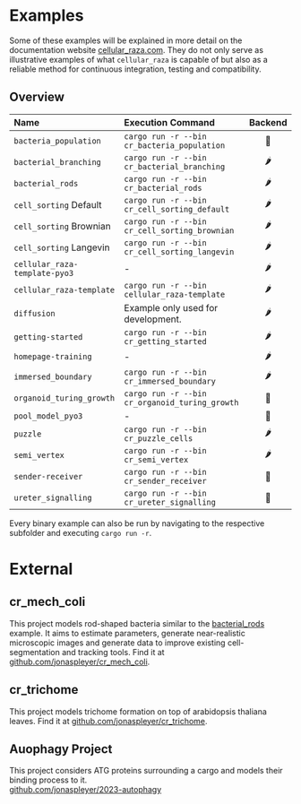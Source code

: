 # Examples

Some of these examples will be explained in more detail on the documentation website
[cellular_raza.com](https://cellular_raza.com).
They do not only serve as illustrative examples of what `cellular_raza` is capable of but also as a
reliable method for continuous integration, testing and compatibility.

## Overview

| Name                          | Execution Command                                 | Backend |
|:---                           |:---                                               |:---:|
| `bacteria_population`         | `cargo run -r --bin cr_bacteria_population`       | 🐧 |
| `bacterial_branching`         | `cargo run -r --bin cr_bacterial_branching`       | 🌶️ |
| `bacterial_rods`              | `cargo run -r --bin cr_bacterial_rods`            | 🌶️ |
| `cell_sorting` Default        | `cargo run -r --bin cr_cell_sorting_default`      | 🌶️ |
| `cell_sorting` Brownian       | `cargo run -r --bin cr_cell_sorting_brownian`     | 🌶️ |
| `cell_sorting` Langevin       | `cargo run -r --bin cr_cell_sorting_langevin`     | 🌶️ |
| `cellular_raza-template-pyo3` | -                                                 | 🌶️ |
| `cellular_raza-template`      | `cargo run -r --bin cellular_raza-template`       | 🌶️ |
| `diffusion`                   | Example only used for development.                | 🌶️ |
| `getting-started`             | `cargo run -r --bin cr_getting_started`           | 🌶️ |
| `homepage-training`           | -                                                 | 🌶️ |
| `immersed_boundary`           | `cargo run -r --bin cr_immersed_boundary`         | 🌶️ |
| `organoid_turing_growth`      | `cargo run -r --bin cr_organoid_turing_growth`    | 🐧 |
| `pool_model_pyo3`             | -                                                 | 🐧 |
| `puzzle`                      | `cargo run -r --bin cr_puzzle_cells`              | 🌶️ |
| `semi_vertex`                 | `cargo run -r --bin cr_semi_vertex`               | 🌶️ |
| `sender-receiver`             | `cargo run -r --bin cr_sender_receiver`           | 🐧 |
| `ureter_signalling`           | `cargo run -r --bin cr_ureter_signalling`         | 🐧 |

Every binary example can also be run by navigating to the respective subfolder and executing `cargo
run -r`.

# External
## cr_mech_coli
This project models rod-shaped bacteria similar to the
[bacterial_rods](https://cellular-raza.com/showcase/bacterial-rods) example.
It aims to estimate parameters, generate near-realistic microscopic images and generate data to
improve existing cell-segmentation and tracking tools.
Find it at [github.com/jonaspleyer/cr_mech_coli](https://github.com/jonaspleyer/cr_mech_coli).

## cr_trichome
This project models trichome formation on top of arabidopsis thaliana leaves.
Find it at [github.com/jonaspleyer/cr_trichome](https://github.com/jonaspleyer/cr_trichome).

## Auophagy Project
This project considers ATG proteins surrounding a cargo and models their binding process to it.<br>
[github.com/jonaspleyer/2023-autophagy](https://github.com/jonaspleyer/2023-autophagy)
